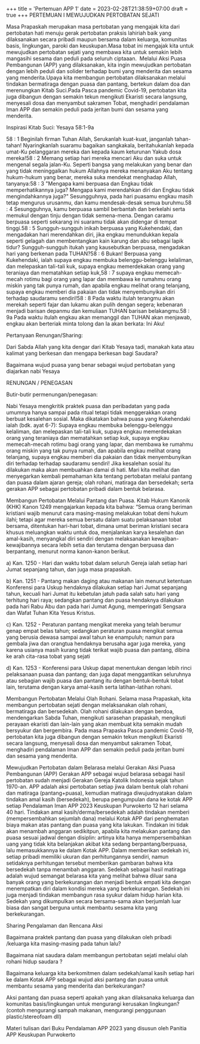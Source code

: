 +++
title = 'Pertemuan APP 1'
date = 2023-02-28T21:38:59+07:00
draft = true
+++
PERTEMUAN I MEWUJUDKAN PERTOBATAN SEJATI

Masa Prapaskah merupakan masa pertobatan yang mengajak kita dari pertobatan hati menuju gerak pertobatan praksis lahiriah baik yang dilaksanakan secara pribadi maupun bersama dalam keluarga, komunitas basis, lingkungan, paroki dan keuskupan.Masa tobat ini mengajak kita untuk mewujudkan pertobatan sejati yang membawa kita untuk semakin lebih mangasihi sesama dan peduli pada seluruh ciptaaan.  Melalui Aksi Puasa Pembangunan (APP) yang dilaksanakan, kita ingin mewujudkan pertobatan dengan lebih peduli dan solider terhadap bumi yang menderita dan sesama yang menderita.Upaya kita membangun pertobatan dilaksanakan melalui tindakan bermatiraga dengan puasa dan pantang, bertekun dalam doa dan merenungkan Kitab Suci.Pada Pasca pandemic Covid-19, pertobatan kita juga dibangun dengan semakin tekun mengikuti Ekaristi secara langsung, menyesali dosa dan menyambut sakramen Tobat, menghadiri pendalaman Iman APP dan semakin peduli pada jeritan bumi dan sesama yang menderita.

Inspirasi Kitab Suci: Yesaya 58:1-9a

58 : 1 Beginilah firman Tuhan Allah, Serukanlah kuat-kuat, janganlah tahan-tahan! Nyaringkanlah suaramu bagaikan sangkakala, beritahukanlah kepada umat-Ku pelanggaran mereka dan kepada kaum keturunan Yakub dosa mereka!58 : 2 Memang setiap hari mereka mencari Aku dan suka untuk mengenal segala jalan-Ku. Seperti bangsa yang melakukan yang benar dan yang tidak meninggalkan hukum Allahnya mereka menanyakan Aku tentang hukum-hukum yang benar, mereka suka mendekat menghadap Allah, tanyanya:58 : 3 "Mengapa kami berpuasa dan Engkau tidak memperhatikannya juga? Mengapa kami merendahkan diri dan Engkau tidak mengindahkannya juga?" Sesungguhnya, pada hari puasamu engkau masih tetap mengurus urusanmu, dan kamu mendesak-desak semua buruhmu.58 : 4 Sesungguhnya, kamu berpuasa sambil berbantah dan berkelahi serta memukul dengan tinju dengan tidak semena-mena. Dengan caramu berpuasa seperti sekarang ini suaramu tidak akan didengar di tempat tinggi.58 : 5 Sungguh-sungguh inikah berpuasa yang Kukehendaki, dan mengadakan hari merendahkan diri, jika engkau menundukkan kepala seperti gelagah dan membentangkan kain karung dan abu sebagai lapik tidur? Sungguh-sungguh itukah yang kausebutkan berpuasa, mengadakan hari yang berkenan pada TUHAN?58 : 6 Bukan! Berpuasa yang Kukehendaki, ialah supaya engkau membuka belenggu-belenggu kelaliman, dan melepaskan tali-tali kuk, supaya engkau memerdekakan orang yang teraniaya dan mematahkan setiap kuk,58 : 7 supaya engkau memecah-mecah rotimu bagi orang yang lapar dan membawa ke rumahmu orang miskin yang tak punya rumah, dan apabila engkau melihat orang telanjang, supaya engkau memberi dia pakaian dan tidak menyembunyikan diri terhadap saudaramu sendiri!58 : 8 Pada waktu itulah terangmu akan merekah seperti fajar dan lukamu akan pulih dengan segera; kebenaran menjadi barisan depanmu dan kemuliaan TUHAN barisan belakangmu.58 : 9a Pada waktu itulah engkau akan memanggil dan TUHAN akan menjawab, engkau akan berteriak minta tolong dan Ia akan berkata: Ini Aku!

Pertanyaan Renungan/Sharing:

Dari Sabda Allah yang kita dengar dari Kitab Yesaya tadi, manakah kata atau kalimat yang berkesan dan mengapa berkesan bagi Saudara?

Bagaimana wujud puasa yang benar sebagai wujud pertobatan yang diajarkan nabi Yesaya

RENUNGAN / PENEGASAN

Butir-butir permenungan/penegasan:

Nabi Yesaya mengkritik praktek puasa dan peribadatan yang pada umumnya hanya sampai pada ritual tetapi tidak menggerakkan orang berbuat kesalehan sosial. Maka dikatakan bahwa puasa yang Kukehendaki ialah (bdk. ayat 6-7): Supaya engkau membuka belenggu-belenggu kelaliman, dan melepaskan tali-tali kuk, supaya engkau memerdekakan orang yang teraniaya dan mematahkan setiap kuk, supaya engkau memecah-mecah rotimu bagi orang yang lapar, dan membawa ke rumahmu orang miskin yang tak punya rumah, dan apabila engkau melihat orang telanjang, supaya engkau memberi dia pakaian dan tidak menyembunyikan diri terhadap terhadap saudaramu sendiri! Jika kesalehan sosial itu dilakukan maka akan membuahkan damai di hati. Mari kita melihat dan menyegarkan kembali pemahaman kita tentang pertobatan melalui pantang dan puasa dalam ajaran gereja; olah rohani, matiraga dan bersedekah; serta gerakan APP sebagai pertobatan pribadi dalam bentuk belarasa.

Membangun Pertobatan Melalui Pantang dan Puasa. Kitab Hukum Kanonik (KHK) Kanon 1249 mengajarkan kepada kita bahwa: “Semua orang beriman kristiani wajib menurut cara masing-masing melakukan tobat demi hukum ilahi; tetapi agar mereka semua bersatu dalam suatu pelaksanaan tobat bersama, ditentukan hari-hari tobat, dimana umat beriman kristiani secara khusus meluangkan waktu untuk doa, menjalankan karya kesalehan dan amal-kasih, menyangkal diri sendiri dengan melaksanakan kewajiban-kewajibannya secara lebih setia dan terutama dengan berpuasa dan berpantang, menurut norma kanon-kanon berikut.

a) Kan. 1250 - Hari dan waktu tobat dalam seluruh Gereja ialah setiap hari Jumat sepanjang tahun, dan juga masa prapaskah.

b) Kan. 1251 - Pantang makan daging atau makanan lain menurut ketentuan Konferensi para Uskup hendaknya dilakukan setiap hari Jumat sepanjang tahun, kecuali hari Jumat itu kebetulan jatuh pada salah satu hari yang terhitung hari raya; sedangkan pantang dan puasa hendaknya dilakukan pada hari Rabu Abu dan pada hari Jumat Agung, memperingati Sengsara dan Wafat Tuhan Kita Yesus Kristus.

c) Kan. 1252 - Peraturan pantang mengikat mereka yang telah berumur genap empat belas tahun; sedangkan peraturan puasa mengikat semua yang berusia dewasa sampai awal tahun ke enampuluh; namun para gembala jiwa dan orangtua hendaknya berusaha agar juga mereka, yang karena usianya masih kurang tidak terikat wajib puasa dan pantang, dibina ke arah cita-rasa tobat yang sejati

d) Kan. 1253 - Konferensi para Uskup dapat menentukan dengan lebih rinci pelaksanaan puasa dan pantang; dan juga dapat menggantikan seluruhnya atau sebagian wajib puasa dan pantang itu dengan bentuk-bentuk tobat lain, terutama dengan karya amal-kasih serta latihan-latihan rohani.

Membangun Pertobatan Melalui Olah Rohani. Selama masa Prapaskah, kita membangun pertobatan sejati dengan melaksanakan olah rohani, bermatiraga dan bersedekah. Olah rohani dilakukan dengan berdoa, mendengarkan Sabda Tuhan, mengikuti sarasehan prapaskah, mengikuti perayaan ekaristi dan lain-lain yang akan membuat kita semakin mudah bersyukur dan bergembira. Pada masa Prapaska Pasca pandemic Covid-19, pertobatan kita juga dibangun dengan semakin tekun mengikuti Ekaristi secara langsung, menyesali dosa dan menyambut sakramen Tobat, menghadiri pendalaman Iman APP dan semakin peduli pada jeritan bumi dan sesama yang menderita.

Mewujudkan Pertobatan dalam Belarasa melalui Gerakan Aksi Puasa Pembangunan (APP) Gerakan APP sebagai wujud belarasa sebagai hasil pertobatan sudah menjadi Gerakan Gereja Katolik Indonesia sejak tahun 1970-an. APP adalah aksi pertobatan setiap jiwa dalam bentuk olah rohani dan matiraga (pantang+puasa), kemudian matiraga diwujudnyatakan dalam tindakan amal kasih (bersedekah), berupa pengumpulan dana ke kotak APP setiap Pendalaman Iman APP 2023 Keuskupan Purwokerto 12 hari selama 40 hari. Tindakan amal kasih/derma/bersedekah adalah tindakan memberi (mempersembahkan sejumlah dana) melalui Kotak APP dari penghematan biaya makan atas pantang dan puasa yang kita lakukan. Tindakan ini tidak akan menambah anggaran sedikitpun, apabila kita melakukan pantang dan puasa sesuai jadwal dengan disiplin: artinya kita hanya mempersembahkan uang yang tidak kita belanjakan akibat kita sedang berpantang/berpuasa, lalu memasukkannya ke dalam Kotak APP. Dalam memberikan sedekah ini, setiap pribadi memiliki ukuran dan perhitungannya sendiri, namun setidaknya perhitungan tersebut memberikan gambaran bahwa kita bersedekah tanpa menambah anggaran. Sedekah sebagai hasil matiraga adalah wujud semangat belarasa kita yang melihat bahwa diluar sana banyak orang yang berkekurangan dan menjadi bentuk empati kita dengan menempatkan diri dalam kondisi mereka yang berkekurangan. Sedekah ini juga menjadi tindakan membangun rasa syukur dalam hidup harian kita. Sedekah yang dikumpulkan secara bersama-sama akan berjumlah luar biasa dan sangat berguna untuk membantu sesama kita yang berkekurangan.

Sharing Pengalaman dan Rencana Aksi

Bagaimana praktek pantang dan puasa yang dilakukan oleh pribadi /keluarga kita masing-masing pada tahun lalu?

Bagaimana niat saudara dalam membangun pertobatan sejati melalui olah rohani hidup saudara ?

Bagaimana keluarga kita berkomitmen dalam sedekah/amal kasih setiap hari ke dalam Kotak APP sebagai wujud aksi pantang dan puasa untuk membantu sesama yang menderita dan berkekurangan?

Aksi pantang dan puasa seperti apakah yang akan dilaksanaka keluarga dan komunitas basis/lingkungan untuk mengurangi kerusakan lingkungan? (contoh mengurangi sampah makanan, mengurangi penggunaan plastic/stereofoam dll)

Materi tulisan dari Buku Pendalaman APP 2023 yang disusun oleh Panitia APP Keuskupan Purwokerto
